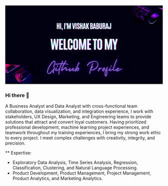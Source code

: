 ![](https://github.com/VishakBaburaj/VishakBaburaj/blob/main/Banner_Vishak.png)
### Hi there 👋
A Business Analyst and Data Analyst with cross-functional team collaboration, data visualization, and integration experience, I work with stakeholders, UX Design, Marketing, and Engineering teams to provide solutions that attract and convert loyal customers. Having prioritized professional development, machine learning project experiences, and teamwork throughout my training experiences, I bring my strong work ethic to every project. I meet complex challenges with creativity, integrity, and precision.

** Expertise:
* Exploratory Data Analysis, Time Series Analysis, Regression, Classification, Clustering, and Natural Language Processing.
* Product Development, Product Management, Project Management, Product Analytics, and Marketing Analytics.
